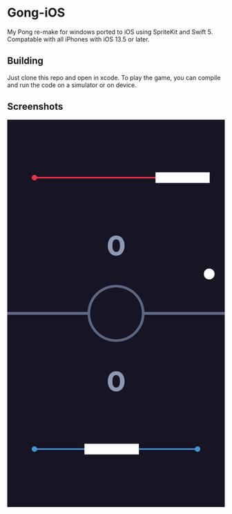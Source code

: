 # Gong-iOS

My Pong re-make for windows ported to iOS using SpriteKit and Swift 5. Compatable with all iPhones with iOS 13.5 or later.

## Building

Just clone this repo and open in xcode. To play the game, you can compile and run the code on a simulator or on device.

## Screenshots

![pic1](https://github.com/tissinn/Gong-iOS/blob/master/Screenshots/1.PNG)
